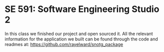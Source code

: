 SE 591: Software Engineering Studio 2
=====================================

In this class we finished our project and open sourced it.  All the relevant information for the application we built can be found through the code and readmes at: https://github.com/rayelward/snotg_package